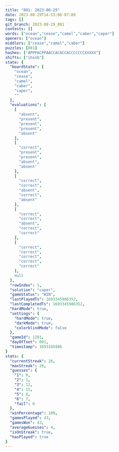 ```yaml
---
title: "801: 2023-08-29"
date: 2023-08-29T14:53:06-07:00
tags: []
git_branch: 2023-08-29_801
contests: []
words: ["ocean","cease","camel","caber","caper"]
openers: ["ocean"]
middlers: ["cease","camel","caber"]
puzzles: [801]
hashes: ["APPPACPPAACCACACCACCCCCCCXXXXX"]
shifts: ["ihxnb"]
state: {
  "boardState": [
    "ocean",
    "cease",
    "camel",
    "caber",
    "caper",
    ""
  ],
  "evaluations": [
    [
      "absent",
      "present",
      "present",
      "present",
      "absent"
    ],
    [
      "correct",
      "present",
      "present",
      "absent",
      "absent"
    ],
    [
      "correct",
      "correct",
      "absent",
      "correct",
      "absent"
    ],
    [
      "correct",
      "correct",
      "absent",
      "correct",
      "correct"
    ],
    [
      "correct",
      "correct",
      "correct",
      "correct",
      "correct"
    ],
    null
  ],
  "rowIndex": 5,
  "solution": "caper",
  "gameStatus": "WIN",
  "lastPlayedTs": 1693345986352,
  "lastCompletedTs": 1693345986352,
  "hardMode": true,
  "settings": {
    "hardMode": true,
    "darkMode": true,
    "colorblindMode": false
  },
  "gameId": 1201,
  "dayOffset": 801,
  "timestamp": 1693345986
}
stats: {
  "currentStreak": 26,
  "maxStreak": 26,
  "guesses": {
    "1": 0,
    "2": 1,
    "3": 12,
    "4": 15,
    "5": 8,
    "6": 7,
    "fail": 0
  },
  "winPercentage": 100,
  "gamesPlayed": 43,
  "gamesWon": 43,
  "averageGuesses": 4,
  "isOnStreak": true,
  "hasPlayed": true
}
---
```

<!-- more -->
